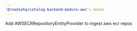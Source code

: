 ```yaml
---
'@roadiehq/catalog-backend-module-aws': minor
---
```


Add AWSECRRepositoryEntityProvider to ingest aws ecr repos
